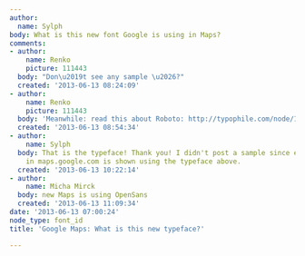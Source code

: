 ```yaml
---
author:
  name: Sylph
body: What is this new font Google is using in Maps?
comments:
- author:
    name: Renko
    picture: 111443
  body: "Don\u2019t see any sample \u2026?"
  created: '2013-06-13 08:24:09'
- author:
    name: Renko
    picture: 111443
  body: 'Meanwhile: read this about Roboto: http://typophile.com/node/100730'
  created: '2013-06-13 08:54:34'
- author:
    name: Sylph
  body: That is the typeface! Thank you! I didn't post a sample since every legend
    in maps.google.com is shown using the typeface above.
  created: '2013-06-13 10:22:14'
- author:
    name: Micha Mirck
  body: new Maps is using OpenSans
  created: '2013-06-13 11:09:34'
date: '2013-06-13 07:00:24'
node_type: font_id
title: 'Google Maps: What is this new typeface?'

---
```

